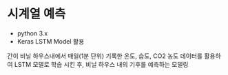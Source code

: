 # 시계열 예측 
* python 3.x
* Keras LSTM Model 활용

간이 비닐 하우스내에서 매일(1분 단위) 기록한 온도, 습도, CO2 농도 데이터를 활용하여 LSTM 모델로 학습 시킨 후,
비닐 하우스 내의 기후를 예측하는 모델링 
